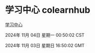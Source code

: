 # 学习中心 colearnhub
[学习中心](http://219.139.197.74:56308/colearnhub/)

2024年 11月 04日 星期一 00:50:02 CST

2024年 11月 03日 星期日 16:50:02 GMT
